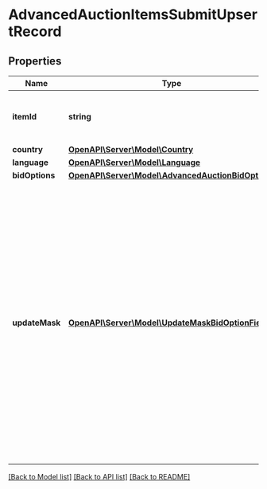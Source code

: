 # AdvancedAuctionItemsSubmitUpsertRecord

## Properties
Name | Type | Description | Notes
------------ | ------------- | ------------- | -------------
**itemId** | **string** | The catalog retail item id in the merchant namespace | 
**country** | [**OpenAPI\Server\Model\Country**](Country.md) |  | 
**language** | [**OpenAPI\Server\Model\Language**](Language.md) |  | 
**bidOptions** | [**OpenAPI\Server\Model\AdvancedAuctionBidOptions**](AdvancedAuctionBidOptions.md) |  | 
**updateMask** | [**OpenAPI\Server\Model\UpdateMaskBidOptionField**](UpdateMaskBidOptionField.md) | The list of item bid option fields to be set or updated. Fields specified in the updated mask without a value specified in the &#x60;bid_options&#x60; object in the body will be set to &#x60;null&#x60;. If an item bid option record is being created, fields not specified in the update mask will be initialized to &#x60;null&#x60;. | 

[[Back to Model list]](../README.md#documentation-for-models) [[Back to API list]](../README.md#documentation-for-api-endpoints) [[Back to README]](../README.md)


